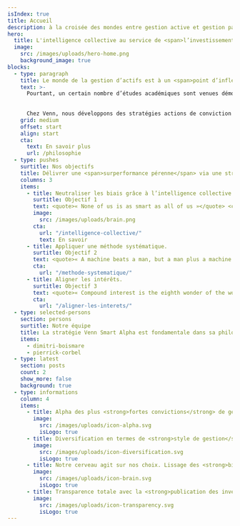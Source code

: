 ```yaml
---
isIndex: true
title: Accueil
description: à la croisée des mondes entre gestion active et gestion passive
hero:
  title: L'intelligence collective au service de <span>l’investissement.</span>
  image:
    src: /images/uploads/hero-home.png
    background_image: true
blocks:
  - type: paragraph
    title: Le monde de la gestion d’actifs est à un <span>point d’inflexion</span>. Difficile aujourd’hui de fermer les yeux sur <span>l’essor de la gestion passive</span>. Certains vont même jusqu'à imaginer la disparition prochaine de la <span>gestion active…</span>
    text: >-
      Pourtant, un certain nombre d’études académiques sont venues démontrer qu’il existait bien un alpha fondamental. Plutôt que d’opposer gestion active et gestion passive, la question se pose alors de savoir comment extraire cet alpha fondamental ? 
      
      
      Chez Venn, nous développons des stratégies actions de conviction construites à partir d’un processus systématique. Pour cela nous exploitons les données publiques de portefeuilles de gérants fondamentaux tels des signaux. Grâce au concept d’intelligence collective, la stratégie Collective Alpha apporte une réponse au dilemme gestion active/gestion passive en se positionnant à la croisée de ces mondes. Unique en Europe, cette approche permet de capitaliser sur le ‘bon sens’ de la gestion active, tout en gommant ses biais intrinsèques. Elle peut être accessible de façon transparente, liquide et à des tarifs plus compétitifs.
    grid: medium
    offset: start
    align: start
    cta:
      text: En savoir plus
      url: /philosophie
  - type: pushes
    surtitle: Nos objectifs
    title: Délivrer une <span>surperformance pérenne</span> via une stratégie fondamentale dans sa philosophie et disciplinée dans <span>sa mécanique.</span>
    columns: 3
    items:
      - title: Neutraliser les biais grâce à l’intelligence collective.
        surtitle: Objectif 1
        text: <quote>« None of us is as smart as all of us »</quote> <cite>Kenneth H. Blanchard</cite>
        image:
          src: /images/uploads/brain.png
        cta:
          url: "/intelligence-collective/"
          text: En savoir
      - title: Appliquer une méthode systématique.
        surtitle: Objectif 2
        text: <quote>« A machine beats a man, but a man plus a machine beats a machine »</quote> <cite>Gary Kasparov</cite>
        cta:
          url: "/methode-systematique/"
      - title: Aligner les intérêts.
        surtitle: Objectif 3
        text: <quote>« Compound interest is the eighth wonder of the world. He who understands it, earns it; he who doesn't, pays it »</quote> <cite>Albert Einstein</cite>
        cta:
          url: "/aligner-les-interets/"
  - type: selected-persons
    section: persons
    surtitle: Notre équipe
    title: La stratégie Venn Smart Alpha est fondamentale dans sa philosophie mais quantitative dans sa mise en œuvre.
    items:
      - dimitri-boismare
      - pierrick-corbel
  - type: latest
    section: posts
    count: 2
    show_more: false
    background: true
  - type: informations
    column: 4
    items:
      - title: Alpha des plus <strong>fortes convictions</strong> de gérants fondamentaux
        image:
          src: /images/uploads/icon-alpha.svg
          isLogo: true
      - title: Diversification en termes de <strong>style de gestion</strong>
        image:
          src: /images/uploads/icon-diversification.svg
          isLogo: true
      - title: Notre cerveau agit sur nos choix. Lissage des <strong>biais cognitifs</strong>
        image:
          src: /images/uploads/icon-brain.svg
          isLogo: true
      - title: Transparence totale avec la <strong>publication des inventaires complets</strong>
        image:
          src: /images/uploads/icon-transparency.svg
          isLogo: true
---
```

